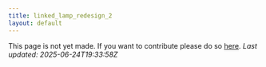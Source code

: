 ```yaml
---
title: linked_lamp_redesign_2
layout: default
---
```


This page is not yet made. If you want to contribute please do so [here](https://github.com/CrazyH2/Bigstone/blob/wiki/components/linked_lamp_redesign_2.md).
_Last updated: 2025-06-24T19:33:58Z_
